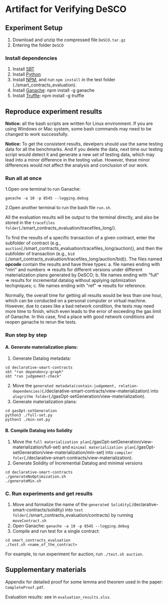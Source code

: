 # Artifact for Verifying DeSCO

## Experiment Setup
1. Download and unzip the compressed file `DeSCO.tar.gz`
2. Entering the folder `DeSCO`

### Install dependencies
1. Install [SBT](https://www.scala-sbt.org/1.x/docs/Setup.html)
2. Install [Python](https://www.python.org)
3. Install [NPM](https://docs.npmjs.com/downloading-and-installing-node-js-and-npm), and run `npm install` in the test folder (./smart_contracts_evaluation).
4. Install [Ganache](https://trufflesuite.com/ganache/): npm install -g ganache
5. Install [Truffle](https://trufflesuite.com/docs/truffle/how-to/install/): npm install -g truffle

## Reproduce experiment results
**Notice:** all the bash scripts are written for Linux environment. If you are using Windows or Mac system, some bash commands may need to be changed to work successfully.

**Notice:** To get the consistent results, develpers should use the same testing data for all the benchmarks. And if you delete the data, next time our testing script would detect it and generate a new set of testing data, which may lead into a minor difference in the testing value. However, these minor differences would not affect the analysis and conclusion of our work.

### Run all at once
1.Open one terminal to run Ganache:
```
ganache -a 10 -p 8545 --logging.debug
```
2.Open another terminal to run the bash file `run.sh`.

All the evaluation results will be output to the terminal directly, and also be stored in the `tracefiles folder`(./smart\_contracts\_evaluation/tracefiles\_long/). 

To find the results of a specific transaction of a given contract, enter the subfolder of contract (e.g., `auction`(./smart\_contracts\_evaluation/tracefiles\_long/auction)), and then the subfolder of transaction (e.g., `bid` (./smart\_contracts\_evaluation/tracefiles\_long/auction/bid)). The files named **opcode** contain the results and have three types: a. file names ending with "min" and numbers => results for different versions under different materialization plans generated by DeSCO; b. file names ending with "full" => results for incremental datalog without applying optimization techqniques; c. file names ending with "ref" => results for reference.

Normally, the overall time for getting all results would be less than one hour, which can be conducted on a personal computer or virtual machine. However, due to cases like a bad network condition, the tests may need more time to finish, which even leads to the error of exceeding the gas limit of Ganache. In this case, find a place with good network conditions and reopen ganache to rerun the tests.


### Run step by step

#### A. Generate materialization plans:
1. Generate Datalog metadata:
```
cd declarative-smart-contracts
sbt "run dependency-graph"
sbt "run judgement-check"
```
2. Move the `generated metadata(contain-judgement, relation-dependencies)`(./declarative-smart-contracts/view-materialization) into `alogrithm folder`(./gasOpt-setGeneration/view-materialization).
3. Generate materialization plans:
```
cd gasOpt-setGeneration
python3 ./full-set.py
python3 ./min-set.py
```

#### B. Compile Datalog into Solidity
1. Move the `full materialization plan`(./gasOpt-setGeneration/view-materialization/full-set) and `minimal materialization plan`(./gasOpt-setGeneration/view-materialization/min-set) into `compiler foler`(./declarative-smart-contracts/view-materialization).
2. Generate Solidity of Incremential Datalog and minimal versions
```
cd declarative-smart-contracts
./generateNoOptimization.sh
./generateMin.sh
```

### C. Run experiments and get results
1. Move and formalize the name of the `generated Solidity`(./declarative-smart-contracts/solidity) into `test folder`(./smart_contracts_evaluation/contracts) by running `moveContract.sh`
2. Open Ganache: ```ganache -a 10 -p 8545 --logging.debug```
3. Compile and run test for a single contract:
```
cd smart_contracts_evaluation
./test.sh <name_of_the_contract>
```
For example, to run experiment for auction, run `./test.sh auction`.

<!-- ```
truffle compile contracts/[benchmark_folder]/[contractNameVersion].sol
truffle test ./test_longTrace/[contractName]_test_gas.js --compile-none
```
Here, the "benchmark_folder" can be [min](https://github.com/loulankxh/gasOpt-test/tree/47dea5f59f2e1e79a97c2c0171a96ddca3ba3d6c/contracts/min), [noOptimization](https://github.com/loulankxh/gasOpt-test/tree/47dea5f59f2e1e79a97c2c0171a96ddca3ba3d6c/contracts/noOptimization) and [reference](https://github.com/loulankxh/gasOpt-test/tree/47dea5f59f2e1e79a97c2c0171a96ddca3ba3d6c/contracts/reference), storing the Solidity programs of DeSCO, Incremental Datalog, and Reference respectively. The "contarctName" can be "auction", or any other existing contracts in the [benchmark](https://github.com/loulankxh/declarative-smart-contracts/tree/29b0cebc5b3df05d920e1555efda6e4884cd7184/benchmarks). The corresponding "contractNameVersion" can be "auction1", "auction2", ..., which represent Solidity programms under different materialization plans of the same contract. -->

## Supplementary materials
Appendix for detailed proof for some lemma and theorem used in the paper: `CompleteProof.pdf`.

Evaluation results: see in `evaluation_results.xlsx`.
